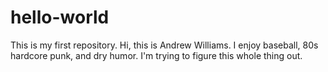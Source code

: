 # hello-world
This is my first repository.
Hi, this is Andrew Williams. I enjoy baseball, 80s hardcore punk, and dry humor. I'm trying to figure this whole thing out.
